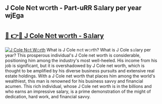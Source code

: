 ## J Cole N𝚎t w𝚘rth - Part-uRR S𝚊lary per year wjEga

# <h2><a href="http://gc30pu.nevu.top/?p=J+Cole">🔗 👉🔴 J Cole N𝚎t w𝚘rth - S𝚊lary</a></h2>

[![J Cole N𝚎t W𝚘rth](https://i.imgur.com/Oavwk0R.jpeg)](http://gc30pu.nevu.top/?p=J+Cole)
What is J Cole n𝚎t w𝚘rth? What is J Cole s𝚊lary per year?
This prosperous individual's J Cole net worth is considerable, positioning him among the industry's most well-heeled. His income from his job is significant, but it is overshadowed by J Cole net worth, which is thought to be amplified by his diverse business pursuits and extensive real estate holdings. With a J Cole net worth that places him among the world's wealthiest, this man is renowned for his business savvy and financial acumen. This rich individual, whose J Cole net worth is in the billions and who earns an impressive salary, is a prime demonstration of the might of dedication, hard work, and financial savvy.
